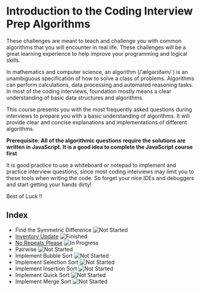 # Introduction to the Coding Interview Prep Algorithms

These challenges are meant to teach and challenge you with common algorithms that you will encounter in real life. These challenges will be a great learning experience to help improve your programming and logical skills.

In mathematics and computer science, an algorithm (/ˈælɡərɪðəm/ ) is an unambiguous specification of how to solve a class of problems. Algorithms can perform calculations, data processing and automated reasoning tasks. In most of the coding interviews, foundation mostly means a clear understanding of basic data structures and algorithms.

This course presents you with the most frequently asked questions during interviews to prepare you with a basic understanding of algorithms. It will provide clear and concise explanations and implementations of different algorithms.

**Prerequisite: All of the algorithmic questions require the solutions are written in JavaScript. It is a good idea to complete the JavaScript course first**

It is good practice to use a whiteboard or notepad to implement and practice interview questions, since most coding interviews may limit you to these tools when writing the code. So forget your nice IDEs and debuggers and start getting your hands dirty!

Best of Luck !!

## Index

- Find the Symmetric Difference ![Not Started](https://img.shields.io/badge/Progress-Not%20Started-critical?style=plastic)
- [Inventory Update](./inventory-update/instructions.md) ![Finished](https://img.shields.io/badge/Progress-Finished-success?style=plastic)
- [No Repeats Please](./no-repeats-please/instructions.md) ![In Progress](https://img.shields.io/badge/Progress-In%20Progress-yellow?style=plastic)
- Pairwise ![Not Started](https://img.shields.io/badge/Progress-Not%20Started-critical?style=plastic)
- Implement Bubble Sort ![Not Started](https://img.shields.io/badge/Progress-Not%20Started-critical?style=plastic)
- Implement Selection Sort ![Not Started](https://img.shields.io/badge/Progress-Not%20Started-critical?style=plastic)
- Implement Insertion Sort ![Not Started](https://img.shields.io/badge/Progress-Not%20Started-critical?style=plastic)
- Implement Quick Sort ![Not Started](https://img.shields.io/badge/Progress-Not%20Started-critical?style=plastic)
- Implement Merge Sort ![Not Started](https://img.shields.io/badge/Progress-Not%20Started-critical?style=plastic)
